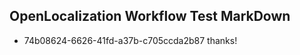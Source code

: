 ## OpenLocalization Workflow Test MarkDown
* 74b08624-6626-41fd-a37b-c705ccda2b87 thanks!

<!--HONumber=Jul16_HO5-->


